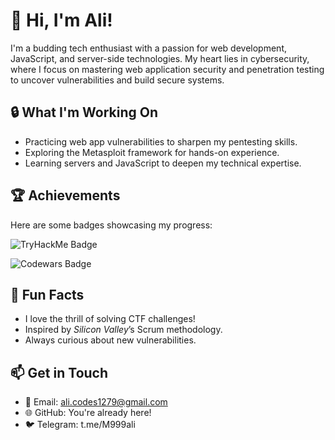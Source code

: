 # 👋 Hi, I'm Ali!

I'm a budding tech enthusiast with a passion for web development, JavaScript, and server-side technologies. My heart lies in cybersecurity, where I focus on mastering web application security and penetration testing to uncover vulnerabilities and build secure systems.

## 🔒 What I'm Working On
- Practicing web app vulnerabilities to sharpen my pentesting skills.
- Exploring the Metasploit framework for hands-on experience.
- Learning servers and JavaScript to deepen my technical expertise.

## 🏆 Achievements
Here are some badges showcasing my progress:

![TryHackMe Badge](https://tryhackme.com/api/v2/badges/public-profile?userPublicId=3708455)

![Codewars Badge](https://www.codewars.com/users/Ali.codes/badges/large)

## 🌟 Fun Facts
- I love the thrill of solving CTF challenges!
- Inspired by *Silicon Valley*’s Scrum methodology.
- Always curious about new vulnerabilities.

## 📫 Get in Touch
- 📧 Email: ali.codes1279@gmail.com
- 🌐 GitHub: You're already here!
- 🐦 Telegram: t.me/M999ali
